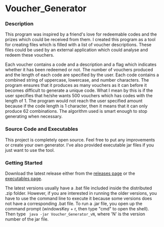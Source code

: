 # Voucher_Generator

### Description

This program was inspired by a friend's love for redeemable codes and the prizes which could be received from them. I created this program as a tool for creating files which is filled with a list of voucher descriptions. These files could be used by an external application which could analyse and redeem these vouchers.

Each voucher contains a code and a description and a flag which indicates whether it has been redeemed or not. The number of vouchers produced and the length of each code are specified by the user. Each code contains a combined string of uppercase, lowercase, and number characters. The program ensures that it produces as many vouchers as it can before it becomes difficult to generate a unique code. What I mean by this is if the user specifies that he/she wants 500 vouchers which has codes with the length of 1. The program would not reach the user specified amount because if the code length is 1 character, then it means that it can only produce 62 combinations. The algorithm used is smart enough to stop generating when necessary.

### Source Code and Executables

This project is completely open source. Feel free to put any improvements or create your own generator. 
I've also provided executable jar files if you just want to use the tool.

### Getting Started

Download the latest release either from the [releases page](https://github.com/chrisrabe/Voucher_Generator/releases) or the [executables page](https://github.com/chrisrabe/Voucher_Generator/tree/master/executables/generator).

The latest versions usually have a .bat file included inside the distributed .zip folder. However, if you are interested in running the older versions, you have to use the command line to execute it because some versions does not have a corresponding .bat file.
To run a .jar file, you open up the command prompt (windowsKey + r, then type "cmd" to open the shell). Then type ``` java -jar Voucher_Generator_vN```, where 'N' is the version number of the jar file.
